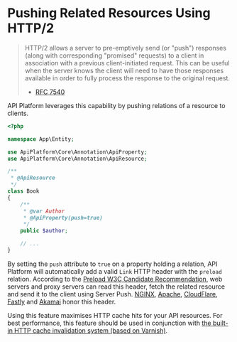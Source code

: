 # Pushing Related Resources Using HTTP/2

> HTTP/2 allows a server to pre-emptively send \(or "push"\) responses \(along with corresponding "promised" requests\) to a client in association with a previous client-initiated request. This can be useful when the server knows the client will need to have those responses available in order to fully process the response to the original request.
>
> * [RFC 7540](https://tools.ietf.org/html/rfc7540#section-8.2)

API Platform leverages this capability by pushing relations of a resource to clients.

```php
<?php

namespace App\Entity;

use ApiPlatform\Core\Annotation\ApiProperty;
use ApiPlatform\Core\Annotation\ApiResource;

/**
 * @ApiResource
 */
class Book
{
    /**
     * @var Author
     * @ApiProperty(push=true)
     */
    public $author;

    // ...
}
```

By setting the `push` attribute to `true` on a property holding a relation, API Platform will automatically add a valid `Link` HTTP header with the `preload` relation. According to the [Preload W3C Candidate Recommendation](https://www.w3.org/TR/preload/), web servers and proxy servers can read this header, fetch the related resource and send it to the client using Server Push. [NGINX](https://www.nginx.com/blog/nginx-1-13-9-http2-server-push/), [Apache](https://httpd.apache.org/docs/current/howto/http2.html#push), [CloudFlare](https://www.cloudflare.com/website-optimization/http2/serverpush/), [Fastly](https://docs.fastly.com/guides/performance-tuning/http2-server-push) and [Akamai](https://blogs.akamai.com/2017/03/http2-server-push-the-what-how-and-why.html) honor this header.

Using this feature maximises HTTP cache hits for your API resources. For best performance, this feature should be used in conjunction with [the built-in HTTP cache invalidation system \(based on Varnish\)](performance.md#enabling-the-built-in-http-cache-invalidation-system).

